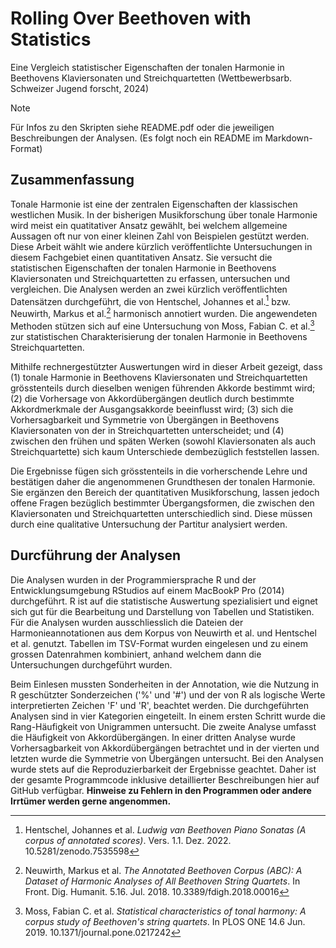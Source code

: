 # Rolling Over Beethoven with Statistics
Eine Vergleich statistischer Eigenschaften der tonalen Harmonie in Beethovens Klaviersonaten und Streichquartetten (Wettbewerbsarb. Schweizer Jugend forscht, 2024)

> [!NOTE]
> Für Infos zu den Skripten siehe README.pdf oder die jeweiligen Beschreibungen der Analysen. (Es folgt noch ein README im Markdown-Format)

## Zusammenfassung

Tonale Harmonie ist eine der zentralen Eigenschaften der klassischen westlichen Musik. In der bisherigen Musikforschung über tonale Harmonie wird meist ein quatitativer Ansatz gewählt, bei welchem allgemeine Aussagen oft nur von einer kleinen Zahl von Beispielen gestützt werden. Diese Arbeit wählt wie andere kürzlich veröffentlichte Untersuchungen in diesem Fachgebiet einen quantitativen Ansatz. Sie versucht die statistischen Eigenschaften der tonalen Harmonie in Beethovens Klaviersonaten und Streichquartetten zu erfassen, untersuchen und vergleichen. Die Analysen werden an zwei kürzlich veröffentlichten Datensätzen durchgeführt, die von Hentschel, Johannes et al.[^1] bzw. Neuwirth, Markus et al.[^2] harmonisch annotiert wurden. Die angewendeten Methoden stützen sich auf eine Untersuchung von Moss, Fabian C. et al.[^3] zur statistischen Charakterisierung der tonalen Harmonie in Beethovens Streichquartetten.

Mithilfe rechnergestützter Auswertungen wird in dieser Arbeit gezeigt, dass (1) tonale Harmonie in Beethovens Klaviersonaten und Streichquartetten grösstenteils durch dieselben wenigen führenden Akkorde bestimmt wird; (2) die Vorhersage von Akkordübergängen deutlich durch bestimmte Akkordmerkmale der Ausgangsakkorde beeinflusst wird; (3) sich die Vorhersagbarkeit und Symmetrie von Übergängen in Beethovens Klaviersonaten von der in Streichquartetten unterscheidet; und (4) zwischen den frühen und späten Werken (sowohl Klaviersonaten als auch Streichquartette) sich kaum Unterschiede dembezüglich feststellen lassen.

Die Ergebnisse fügen sich grösstenteils in die vorherschende Lehre und bestätigen daher die angenommenen Grundthesen der tonalen Harmonie. Sie ergänzen den Bereich der quantitativen Musikforschung, lassen jedoch offene Fragen bezüglich bestimmter Übergangsformen, die zwischen den Klaviersonaten und Streichquartetten unterschiedlich sind. Diese müssen durch eine qualitative Untersuchung der Partitur analysiert werden.

## Durcführung der Analysen

Die Analysen wurden in der Programmiersprache R und der Entwicklungsumgebung RStudios auf einem MacBookP Pro (2014) durchgeführt. R ist auf die statistische Auswertung spezialisiert und eignet sich gut für die Bearbeitung und Darstellung von Tabellen und Statistiken. Für die Analysen wurden ausschliesslich die Dateien der Harmonieannotationen aus dem Korpus von Neuwirth et al. und Hentschel et al. genutzt. Tabellen im TSV-Format wurden eingelesen und zu einem grossen Datenrahmen kombiniert, anhand welchem dann die Untersuchungen durchgeführt wurden.

Beim Einlesen mussten Sonderheiten in der Annotation, wie die Nutzung in R geschützter Sonderzeichen ('%' und '#') und der von R als logische Werte interpretierten Zeichen 'F' und 'R', beachtet werden. Die durchgeführten Analysen sind in vier Kategorien eingeteilt. In einem ersten Schritt wurde die Rang-Häufigkeit von Unigrammen untersucht. Die zweite Analyse umfasst die Häufigkeit von Akkordübergängen. In einer dritten Analyse wurde Vorhersagbarkeit von Akkordübergängen betrachtet und in der vierten und letzten wurde die Symmetrie von Übergängen untersucht. Bei den Analysen wurde stets auf die Reproduzierbarkeit der Ergebnisse geachtet. Daher ist der gesamte Programmcode inklusive detaillierter Beschreibungen hier auf GitHub verfügbar. **Hinweise zu Fehlern in den Programmen oder andere Irrtümer werden gerne angenommen.**

[^1]: Hentschel, Johannes et al. _Ludwig van Beethoven Piano Sonatas (A corpus of annotated scores)_. Vers. 1.1. Dez. 2022. 10.5281/zenodo.7535598
[^2]: Neuwirth, Markus et al. _The Annotated Beethoven Corpus (ABC): A Dataset of Harmonic Analyses of All Beethoven String Quartets_. In Front. Dig. Humanit. 5.16. Jul. 2018. 10.3389/fdigh.2018.00016
[^3]: Moss, Fabian C. et al. _Statistical characteristics of tonal harmony: A corpus study of Beethoven's string quartets_. In PLOS ONE 14.6 Jun. 2019. 10.1371/journal.pone.0217242
